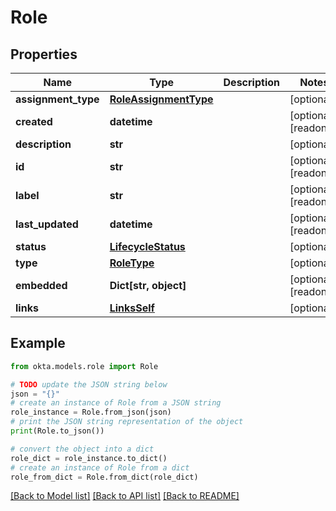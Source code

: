 # Role


## Properties

Name | Type | Description | Notes
------------ | ------------- | ------------- | -------------
**assignment_type** | [**RoleAssignmentType**](RoleAssignmentType.md) |  | [optional] 
**created** | **datetime** |  | [optional] [readonly] 
**description** | **str** |  | [optional] 
**id** | **str** |  | [optional] [readonly] 
**label** | **str** |  | [optional] [readonly] 
**last_updated** | **datetime** |  | [optional] [readonly] 
**status** | [**LifecycleStatus**](LifecycleStatus.md) |  | [optional] 
**type** | [**RoleType**](RoleType.md) |  | [optional] 
**embedded** | **Dict[str, object]** |  | [optional] [readonly] 
**links** | [**LinksSelf**](LinksSelf.md) |  | [optional] 

## Example

```python
from okta.models.role import Role

# TODO update the JSON string below
json = "{}"
# create an instance of Role from a JSON string
role_instance = Role.from_json(json)
# print the JSON string representation of the object
print(Role.to_json())

# convert the object into a dict
role_dict = role_instance.to_dict()
# create an instance of Role from a dict
role_from_dict = Role.from_dict(role_dict)
```
[[Back to Model list]](../README.md#documentation-for-models) [[Back to API list]](../README.md#documentation-for-api-endpoints) [[Back to README]](../README.md)


